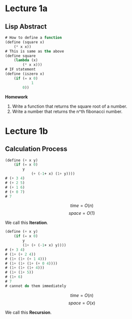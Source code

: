 # Lecture 1a

## Lisp Abstract

```lisp
# How to define a function
(define (square x)
	(* x x))
# This is same as the above
(define square
	(lambda (x)
		(* x x)))
# IF statement
(define (iszero x)
	(if (= x 0)
            1
	    0))
```
**Homework**
1. Write a function that returns the square root of a number.
2. Write a number that returns the n^th fibonacci number.

# Lecture 1b

## Calculation Process

```lisp
(define (+ x y)
	(if (= x 0)
	    y
            (+ (-1+ x) (1+ y))))
# (+ 3 4)
# (+ 2 5)
# (+ 1 6)
# (+ 0 7)
# 7
```
$$ time = O(n) $$
$$ space = O(1) $$

We call this **Iteration**.

```lisp
(define (+ x y)
	(if (= x 0)
	    y
	    (1+ (+ (-1+ x) y))))
# (+ 3 4)
# (1+ (+ 2 4))
# (1+ (1+ (+ 1 4)))
# (1+ (1+ (1+ (+ 0 4))))
# (1+ (1+ (1+ 4)))
# (1+ (1+ 5))
# (1+ 6)
# 7
# cannot do them immediately
```
$$ time = O(n) $$
$$ space = O(x) $$

We call this **Recursion**.

